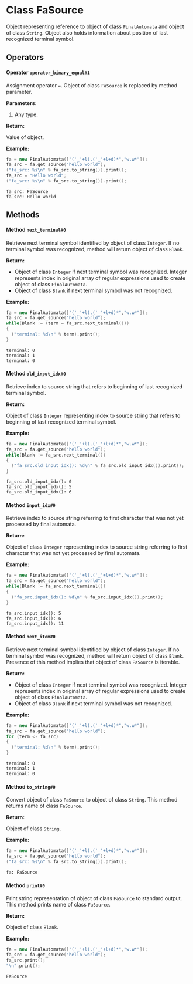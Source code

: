 
# Class FaSource
Object representing reference to object of class `FinalAutomata` and object of
class `String`. Object also holds information about position of last recognized
terminal symbol.

## Operators

#### Operator `operator_binary_equal#1`
Assignment operator `=`. Object of class `FaSource` is replaced by method
parameter.

**Parameters:**

1. Any type.

**Return:**

Value of object.

**Example:**

```cpp
fa = new FinalAutomata(["('_'+l).('_'+l+d)*","w.w*"]);
fa_src = fa.get_source("hello world");
("fa_src: %s\n" % fa_src.to_string()).print();
fa_src = "Hello world";
("fa_src: %s\n" % fa_src.to_string()).print();
```
```
fa_src: FaSource
fa_src: Hello world
```

## Methods

#### Method `next_terminal#0`
Retrieve next terminal symbol identified by object of class `Integer`. If no
terminal symbol was recognized, method will return object of class `Blank`.

**Return:**

* Object of class `Integer` if next terminal symbol was recognized. Integer
  represents index in original array of regular expressions used to create
  object of class `FinalAutomata`.
* Object of class `Blank` if next terminal symbol was not recognized.

**Example:**

```cpp
fa = new FinalAutomata(["('_'+l).('_'+l+d)*","w.w*"]);
fa_src = fa.get_source("hello world");
while(Blank != (term = fa_src.next_terminal()))
{
  ("terminal: %d\n" % term).print();
}
```
```
terminal: 0
terminal: 1
terminal: 0
```

#### Method `old_input_idx#0`
Retrieve index to source string that refers to beginning of last recognized
terminal symbol.

**Return:**

Object of class `Integer` representing index to source string that refers to
beginning of last recognized terminal symbol.

**Example:**

```cpp
fa = new FinalAutomata(["('_'+l).('_'+l+d)*","w.w*"]);
fa_src = fa.get_source("hello world");
while(Blank != fa_src.next_terminal())
{
  ("fa_src.old_input_idx(): %d\n" % fa_src.old_input_idx()).print();
}
```
```
fa_src.old_input_idx(): 0
fa_src.old_input_idx(): 5
fa_src.old_input_idx(): 6
```

#### Method `input_idx#0`
Retrieve index to source string referring to first character that was not yet
processed by final automata.

**Return:**

Object of class `Integer` representing index to source string referring to
first character that was not yet processed by final automata.

**Example:**

```cpp
fa = new FinalAutomata(["('_'+l).('_'+l+d)*","w.w*"]);
fa_src = fa.get_source("hello world");
while(Blank != fa_src.next_terminal())
{
  ("fa_src.input_idx(): %d\n" % fa_src.input_idx()).print();
}
```
```
fa_src.input_idx(): 5
fa_src.input_idx(): 6
fa_src.input_idx(): 11
```

#### Method `next_item#0`
Retrieve next terminal symbol identified by object of class `Integer`. If no
terminal symbol was recognized, method will return object of class `Blank`.
Presence of this method implies that object of class `FaSource` is iterable.

**Return:**

* Object of class `Integer` if next terminal symbol was recognized. Integer
  represents index in original array of regular expressions used to create
  object of class `FinalAutomata`.
* Object of class `Blank` if next terminal symbol was not recognized.

**Example:**

```cpp
fa = new FinalAutomata(["('_'+l).('_'+l+d)*","w.w*"]);
fa_src = fa.get_source("hello world");
for (term <- fa_src)
{
  ("terminal: %d\n" % term).print();
}
```
```
terminal: 0
terminal: 1
terminal: 0
```

#### Method `to_string#0`
Convert object of class `FaSource` to object of class `String`.  This
method returns name of class `FaSource`.

**Return:**

Object of class `String`.

**Example:**

```cpp
fa = new FinalAutomata(["('_'+l).('_'+l+d)*","w.w*"]);
fa_src = fa.get_source("hello world");
("fa_src: %s\n" % fa_src.to_string()).print();
```
```
fa: FaSource
```

#### Method `print#0`
Print string representation of object of class `FaSource` to standard
output. This method prints name of class `FaSource`.

**Return:**

Object of class `Blank`.

**Example:**

```cpp
fa = new FinalAutomata(["('_'+l).('_'+l+d)*","w.w*"]);
fa_src = fa.get_source("hello world");
fa_src.print();
"\n".print();
```
```
FaSource
```

